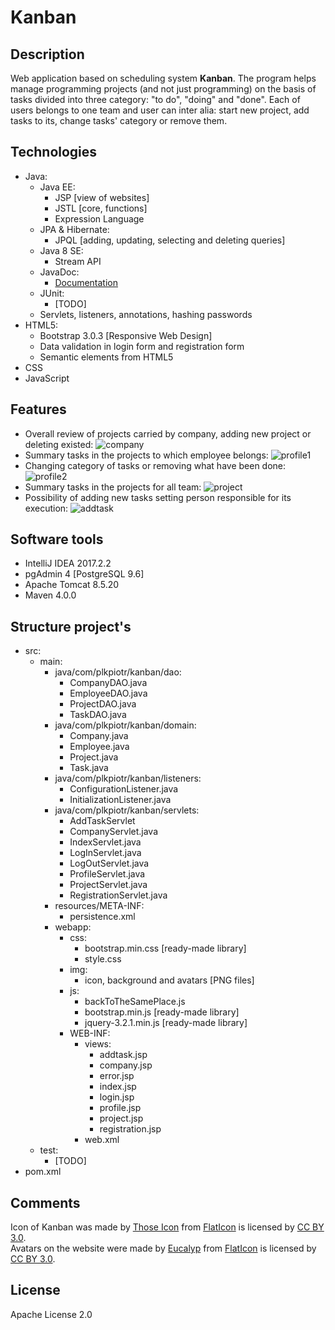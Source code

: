 # Kanban
## Description
Web application based on scheduling system **Kanban**. The program helps manage programming projects (and not just programming) on the basis of tasks divided into three category: "to do", "doing" and "done". Each of users belongs to one team and user can inter alia: start new project, add tasks to its, change tasks' category or remove them.
## Technologies
- Java:
  - Java EE:
    - JSP [view of websites]
    - JSTL [core, functions]
    - Expression Language
  - JPA & Hibernate:
    - JPQL [adding, updating, selecting and deleting queries]
  - Java 8 SE:
    - Stream API
  - JavaDoc:
    - [Documentation](http://plkpiotr.ayz.pl/)
  - JUnit:
    - [TODO]
   - Servlets, listeners, annotations, hashing passwords
- HTML5:
  - Bootstrap 3.0.3 [Responsive Web Design]
  - Data validation in login form and registration form
  - Semantic elements from HTML5
- CSS
- JavaScript
## Features
- Overall review of projects carried by company, adding new project or deleting existed: ![company](https://user-images.githubusercontent.com/21959354/30253767-f158fd7a-968b-11e7-95e5-c0c10e33ce16.png)
- Summary tasks in the projects to which employee belongs: ![profile1](https://user-images.githubusercontent.com/21959354/30253768-f4bc891e-968b-11e7-983d-6f3966291f9f.png)
- Changing category of tasks or removing what have been done: ![profile2](https://user-images.githubusercontent.com/21959354/30253769-f72bab8a-968b-11e7-89f3-3d18a71fa432.png)
- Summary tasks in the projects for all team: ![project](https://user-images.githubusercontent.com/21959354/30253770-f925cba0-968b-11e7-9d86-b80eb02b9afa.png)
- Possibility of adding new tasks setting person responsible for its execution: ![addtask](https://user-images.githubusercontent.com/21959354/30253771-fbef0158-968b-11e7-9830-9f567686e384.png)
## Software tools
- IntelliJ IDEA 2017.2.2
- pgAdmin 4 [PostgreSQL 9.6]
- Apache Tomcat 8.5.20
- Maven 4.0.0
## Structure project's
- src:
  - main:
    - java/com/plkpiotr/kanban/dao:
      - CompanyDAO.java
      - EmployeeDAO.java
      - ProjectDAO.java
      - TaskDAO.java
    - java/com/plkpiotr/kanban/domain:
      - Company.java
      - Employee.java
      - Project.java
      - Task.java
    - java/com/plkpiotr/kanban/listeners:
      - ConfigurationListener.java
      - InitializationListener.java
    - java/com/plkpiotr/kanban/servlets:
      - AddTaskServlet
      - CompanyServlet.java
      - IndexServlet.java
      - LogInServlet.java
      - LogOutServlet.java
      - ProfileServlet.java
      - ProjectServlet.java
      - RegistrationServlet.java
    - resources/META-INF:
      - persistence.xml
    - webapp:
      - css:
        - bootstrap.min.css [ready-made library]
        - style.css
      - img:
        - icon, background and avatars [PNG files]
      - js:
        - backToTheSamePlace.js
        - bootstrap.min.js [ready-made library]
        - jquery-3.2.1.min.js [ready-made library]
      - WEB-INF:
        - views:
          - addtask.jsp
          - company.jsp
          - error.jsp
          - index.jsp
          - login.jsp
          - profile.jsp
          - project.jsp
          - registration.jsp
        - web.xml
  - test:
    - [TODO]
- pom.xml
## Comments
Icon of Kanban was made by [Those Icon](https://www.flaticon.com/authors/those-icons) from [FlatIcon](https://www.flaticon.com/) is licensed by [CC BY 3.0](http://creativecommons.org/licenses/by/3.0/).  
Avatars on the website were made by [Eucalyp](https://www.flaticon.com/authors/eucalyp) from [FlatIcon](https://www.flaticon.com/) is licensed by [CC BY 3.0](http://creativecommons.org/licenses/by/3.0/).
## License
Apache License 2.0 
